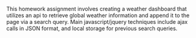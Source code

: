This homework assignment involves creating a weather dashboard that utilizes an api to retrieve global weather information and append it to the page via a search query. Main javascript/jquery techniques include ajax calls in JSON format, and local storage for previous search queries.